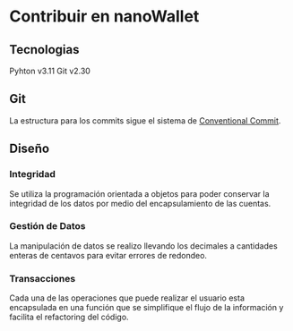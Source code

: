 # Contribuir en nanoWallet

## Tecnologias 
Pyhton v3.11
Git v2.30

## Git
La estructura para los commits sigue el sistema de [Conventional Commit](https://www.conventionalcommits.org/en/v1.0.0/).



## Diseño

### Integridad

Se utiliza la programación orientada a objetos para poder conservar la integridad de los datos por medio del encapsulamiento de las cuentas.

### Gestión de Datos

La manipulación de datos se realizo llevando los decimales a cantidades enteras de centavos para evitar errores de redondeo.

### Transacciones

Cada una de las operaciones que puede realizar el usuario esta encapsulada en una función que se simplifique el flujo de la información y facilita el refactoring del código.

